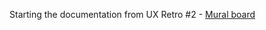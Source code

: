 Starting the documentation from UX Retro #2 - [Mural board](https://app.mural.co/t/departmentofveteransaffairs9999/m/departmentofveteransaffairs9999/1709744287345/b4e1721b91ff249571787e3e267a42ba9c4de18d?sender=uadf1ed7fe7c76f0914967329)
